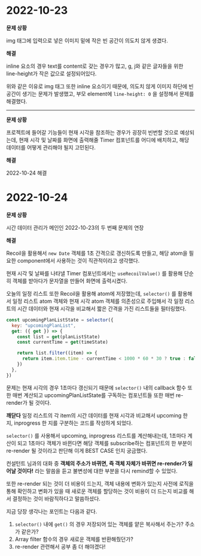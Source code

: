 # 2022-10-23

**문제 상황**

img 태그에 입력으로 넣은 이미지 밑에 작은 빈 공간이 의도치 않게 생겼다.

**해결**

inline 요소의 경우 text를 content로 갖는 경우가 많고, g, j와 같은 글자들을 위한 line-height가 작은 값으로 설정되어있다.

위와 같은 이유로 img 태그 또한 inline 요소이기 때문에, 의도치 않게 이미지 하단에 빈 공간이 생기는 문제가 발생했고, 부모 element에 `line-height: 0` 을 설정해서 문제를 해결했다.

---

**문제 상황**

프로젝트에 들어갈 기능들이 현재 시각을 참조하는 경우가 굉장히 빈번할 것으로 예상되는데, 현재 시각 및 날짜를 화면에 출력해줄 Timer 컴포넌트를 어디에 배치하고, 해당 데이터를 어떻게 관리해야 될지 고민된다.

**해결**

2022-10-24 해결

# 2022-10-24

**문제 상황**

시간 데이터 관리가 메인인 2022-10-23의 두 번째 문제의 연장

**해결**

Recoil을 활용해서 `new Date` 객체를 1초 간격으로 갱신하도록 만들고, 해당 atom을 필요한 component에서 사용하는 것이 직관적이라고 생각했다.

현재 시각 및 날짜를 나타낼 Timer 컴포넌트에서는 `useRecoilValue()` 를 활용해 단순히 객체를 받아다가 문자열을 만들어 화면에 출력시켰다.

오늘의 일정 리스트 또한 Recoil을 활용해 atom에 저장했는데, `selector()` 를 활용해서 일정 리스트 atom 객체와 현재 시각 atom 객체를 의존성으로 주입해서 각 일정 리스트의 시간 데이터와 현재 시각을 비교해서 짧은 간격을 가진 리스트들을 필터링했다.

```javascript
const upcomingPlanListState = selector({
  key: "upcomingPlanList",
  get: ({ get }) => {
    const list = get(planListState)
    const currentTime = get(timeState)

    return list.filter((item) => {
      return item.item.time - currentTime < 1000 * 60 * 30 ? true : false
    })
  },
})
```

문제는 현재 시각의 경우 1초마다 갱신되기 때문에 `selector()` 내의 callback 함수 또한 매번 계산되고 upcomingPlanListState를 구독하는 컴포넌트들 또한 매번 re-render가 될 것이다.

**깨닫다**
일정 리스트의 각 item의 시간 데이터를 현재 시각과 비교해서 upcoming 한 지, inprogress 한 지를 구분하는 코드를 작성하게 되었다.

`selector()` 를 사용해서 upcoming, inprogress 리스트를 계산해내는데, 1초마다 계산이 되고 1초마다 객체가 바뀐다면 해당 객체를 subscribe하는 컴포넌트의 한 부분이 re-render 될 것이라고 판단해 이게 BEST CASE 인지 궁금했다.

컨설턴트 님과의 대화 중 **객체의 주소가 바뀌면, 즉 객체 자체가 바뀌면 re-render가 일어날 것이다!** 라는 말씀을 듣고 불변성에 대한 부분을 다시 remind할 수 있었다.

또한 re-render 되는 것이 더 비용이 드는지, 객체 내용에 변화가 있는지 사전에 로직을 통해 확인하고 변화가 있을 때 새로운 객체를 할당하는 것이 비용이 더 드는지 비교를 해서 결정하는 것이 바람직하다고 말씀하셨다.

지금 당장 생각나는 포인트는 다음과 같다.

1. `selector()` 내에 `get()` 의 경우 저장되어 있는 객체를 얕은 복사해서 주는가? 주소가 같은가?
2. Array filter 함수의 경우 새로운 객체를 반환해줬던가?
3. re-render 관련해서 공부 좀 더 해야겠다!
